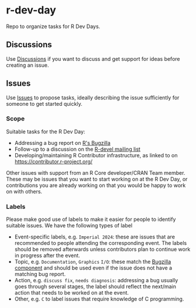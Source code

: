 # r-dev-day

Repo to organize tasks for R Dev Days.

## Discussions

Use [Discussions](https://github.com/r-devel/r-dev-day/discussions) if you want to discuss and get support for ideas before creating an issue.

## Issues

Use [Issues](https://github.com/r-devel/r-dev-day/discussions) to propose tasks, ideally describing the issue sufficiently for someone to get started quickly.

### Scope

Suitable tasks for the R Dev Day:

 - Addressing a bug report on [R's Bugzilla](https://bugs.r-project.org/)
 - Follow-up to a discussion on the [R-devel mailing list](https://stat.ethz.ch/mailman/listinfo/r-devel)
 - Developing/maintaining R Contributor infrastructure, as linked to on https://contributor.r-project.org/

Other issues with support from an R Core developer/CRAN Team member. These may be issues that you want to start working on at the R Dev Day, or contributions you are already working on that you would be happy to work on with others. 

### Labels

Please make good use of labels to make it easier for people to identify suitable issues. We have the following types of label

 - Event-specific labels, e.g. `Imperial 2024`: these are issues that are recommended to people attending the corresponding event. The labels should be removed afterwards unless contributors plan to continue work in progress after the event.
 - Topic, e.g. `Documentation`, `Graphics` `I/O`: these match the [Bugzilla component](https://bugs.r-project.org/describecomponents.cgi?product=R) and should be used even if the issue does not have a matching bug report.
 - Action, e.g. `discuss fix`, `needs diagnosis`: addressing a bug usually goes through several stages, the label should reflect the next/main action that needs to be worked on at the event.
 - Other, e.g. `C` to label issues that require knowledge of C programming.
